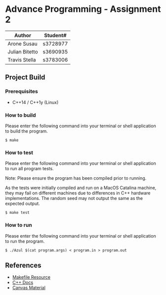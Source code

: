 # Advance Programming - Assignment 2

| Author         | Student# | 
|----------------|----------|
| Arone Susau    | s3728977 |
| Julian Bitetto | s3690935 |
| Travis Stella  | s3783006 |

## Project Build

### Prerequisites
- C++14 / C++1y (Linux)

### How to build

Please enter the following command into your terminal or shell application to build the program.
```
$ make
```

### How to test

Please enter the following command into your terminal or shell application to run all program tests.

Note: Please ensure the program has been compiled prior to running.

As the tests were initially compiled and run on a MacOS Catalina machine, they may fail on different machines due to differences in C++ hardware implementations. The random seed may not output the same as the expected output.

```
$ make test
```

### How to run

Please enter the following command into your terminal or shell application to run the program.
```
$ ./Azul $(cat program.args) < program.in > program.out
```

## References

- [Makefile Resource](https://www.gnu.org/software/make/manual/html_node/Functions.html)
- [C++ Docs](https://devdocs.io/cpp/)
- [Canvas Material](https://rmit.instructure.com/)